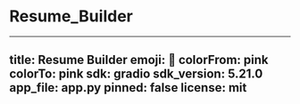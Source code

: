 # Resume_Builder
---
title: Resume Builder
emoji: 🚀
colorFrom: pink
colorTo: pink
sdk: gradio
sdk_version: 5.21.0
app_file: app.py
pinned: false
license: mit
---
